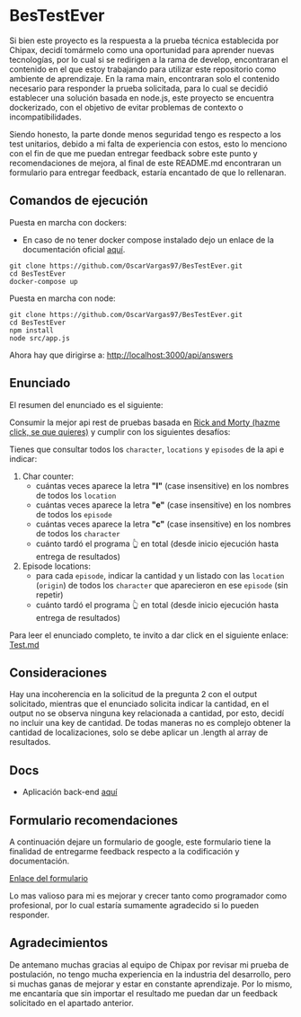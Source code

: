 # BesTestEver
Si bien este proyecto es la respuesta a la prueba técnica establecida por Chipax, decidí tomármelo como una oportunidad para aprender nuevas tecnologías, por lo cual si se redirigen a la rama de develop, encontraran el contenido en el que estoy trabajando para utilizar este repositorio como ambiente de aprendizaje.
En la rama main, encontraran solo el contenido necesario para responder la prueba solicitada, para lo cual se decidió establecer una solución basada en node.js, este proyecto se encuentra dockerizado, con el objetivo de evitar problemas de contexto o incompatibilidades.

Siendo honesto, la parte donde menos seguridad tengo es respecto a los test unitarios, debido a mi falta de experiencia con estos, esto lo menciono con el fin de que me puedan entregar feedback sobre este punto y recomendaciones de mejora, al final de este README.md encontraran un formulario para entregar feedback, estaría encantado de que lo rellenaran.

## Comandos de ejecución
Puesta en marcha con dockers:
* En caso de no tener docker compose instalado dejo un enlace de la documentación oficial [aquí](https://docs.docker.com/compose/install/).

```console
git clone https://github.com/OscarVargas97/BesTestEver.git
cd BesTestEver
docker-compose up
```
Puesta en marcha con node:

```console
git clone https://github.com/OscarVargas97/BesTestEver.git
cd BesTestEver
npm install
node src/app.js
```

Ahora hay que dirigirse a:
[http://localhost:3000/api/answers](http://localhost:3000/api/answers)

## Enunciado

El resumen del enunciado es el siguiente:

Consumir la mejor api rest de pruebas basada en [Rick and Morty (hazme click, se que quieres)](https://rickandmortyapi.com/) y cumplir con los siguientes desafíos:

Tienes que consultar todos los `character`, `locations` y `episodes` de la api e indicar:
1. Char counter:
    - cuántas veces aparece la letra **"l"** (case insensitive) en los nombres de todos los `location`
    - cuántas veces aparece la letra **"e"** (case insensitive) en los nombres de todos los `episode`
    - cuántas veces aparece la letra **"c"** (case insensitive) en los nombres de todos los `character`
    - cuánto tardó el programa 👆 en total (desde inicio ejecución hasta entrega de resultados)
2. Episode locations:
    - para cada `episode`, indicar la cantidad y un listado con las `location` (`origin`) de todos los `character` que aparecieron en ese `episode` (sin repetir)
    - cuánto tardó el programa 👆 en total (desde inicio ejecución hasta entrega de resultados)

Para leer el enunciado completo, te invito a dar click en el siguiente enlace: [Test.md](docs/Test.md)

## Consideraciones

Hay una incoherencia en la solicitud de la pregunta 2 con el output solicitado, mientras que el enunciado solicita indicar la cantidad, en el output no se observa ninguna key relacionada a cantidad, por esto, decidí no incluir una key de cantidad. De todas maneras no es complejo obtener la cantidad de localizaciones, solo se debe aplicar un .length al array de resultados.

## Docs
- Aplicación back-end  [aquí](docs/Server.md)

## Formulario recomendaciones
A continuación dejare un formulario de google, este formulario tiene la finalidad de entregarme feedback respecto a la codificación y documentación.

[Enlace del formulario](https://docs.google.com/forms/d/1jLCJIpYxdx_ycywhJH-1OI6lw2TDYeNaOs8ubq_mEbI/viewform?edit_requested=true)

Lo mas valioso para mi es mejorar y crecer tanto como programador como profesional, por lo cual estaría sumamente agradecido si lo pueden responder.

## Agradecimientos

De antemano muchas gracias al equipo de Chipax por revisar mi prueba de postulación, no tengo mucha experiencia en la industria del desarrollo, pero si muchas ganas de mejorar y estar en constante aprendizaje. Por lo mismo, me encantaría que sin importar el resultado me puedan dar un feedback solicitado en el apartado anterior.
